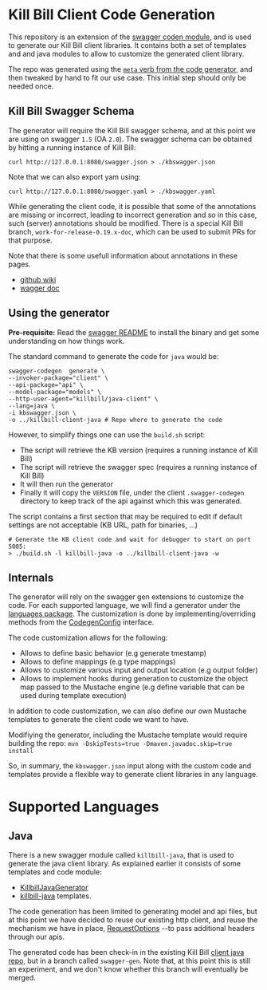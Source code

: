# Kill Bill Client Code Generation

This repository is an extension of the [swagger coden module](https://github.com/swagger-api/swagger-codegen#making-your-own-codegen-modules),
and is used to generate our Kill Bill client libraries. It contains both a set of templates and and java modules to allow to customize the generated client library.


The repo was generated using the [`meta` verb from the code generator](https://github.com/swagger-api/swagger-codegen#making-your-own-codegen-modules),
and then tweaked by hand to fit our use case. This initial step should only be needed once.

## Kill Bill Swagger Schema

The generator will require the Kill Bill swagger schema, and at this point we are using on swagger `1.5` (OA `2.0`).
The swagger schema can be obtained by hitting a running instance of Kill Bill:

```
curl http://127.0.0.1:8080/swagger.json > ./kbswagger.json 
```

Note that we can also export yam using:
```
curl http://127.0.0.1:8080/swagger.yaml > ./kbswagger.yaml 
```

While generating the client code, it is possible that some of the annotations are missing or incorrect, leading to incorrect generation
and so in this case, such (server) annotations should be modified. There is a special Kill Bill branch, `work-for-release-0.19.x-doc`,
which can be used to submit PRs for that purpose.

Note that there is some usefull information about annotations in these pages.

* [github wiki](https://github.com/swagger-api/swagger-core/wiki/Annotations-1.5.X)
* [wagger doc](https://swagger.io/docs/specification/2-0/)


## Using the generator

**Pre-requisite:** Read the [swagger README](https://github.com/swagger-api/swagger-codegen/blob/master/README.md) to install the binary and get some understanding on how things work.


The standard command to generate the code for `java` would be:

```
swagger-codegen  generate \
--invoker-package="client" \
--api-package="api" \
--model-package="models" \
--http-user-agent="killbill/java-client" \
--lang=java \
-i kbswagger.json \
-o ../killbill-client-java # Repo where to generate the code
```


However, to simplify things one can use the `build.sh` script:

* The script will retrieve the KB version (requires a running instance of Kill Bill)
* The script will retrieve the swagger spec (requires a running instance of Kill Bill)
* It will then run the generator
* Finally it will copy the `VERSION` file, under the client `.swagger-codegen` directory to keep track of the api against which this was generated.

The script contains a first section that may be required to edit if default settings are not acceptable (KB URL, path for binaries, ...)

```
# Generate the KB client code and wait for debugger to start on port 5005:
> ./build.sh -l killbill-java -o ../killbill-client-java -w
```


## Internals

The generator will rely on the swagger gen extensions to customize the code. For each supported language,
we will find a generator under the [languages package](https://github.com/killbill/killbill-swagger-coden/tree/master/src/main/java/org/killbill/billing/codegen/languages).
The customization is done by implementing/overriding methods from the [CodegenConfig](https://github.com/swagger-api/swagger-codegen/blob/master/modules/swagger-codegen/src/main/java/io/swagger/codegen/CodegenConfig.java)
interface.

The code customization allows for the following:

* Allows to define basic behavior (e.g generate tmestamp)
* Allows to define mappings (e.g type mappings)
* Allows to customize various input and output location (e.g output folder)
* Allows to implement hooks during generation to customize the object map passed to the Mustache engine (e.g define variable that can be used during template execution)

In addition to code customization, we can also define our own Mustache templates to generate the client code we want to have.

Modifiying the generator, including the Mustache template would require building the repo: `mvn -DskipTests=true -Dmaven.javadoc.skip=true install`

So, in summary, the `kbswagger.json` input along with the custom code and templates provide a flexible way to generate client libraries in any language.



# Supported Languages

## Java

There is a new swagger module called `killbill-java`, that is used to generate the java client library. As explained earlier
it consists of some templates and code module:

* [KillbillJavaGenerator](https://github.com/killbill/killbill-swagger-coden/blob/master/src/main/java/org/killbill/billing/codegen/languages/KillbillJavaGenerator.java)
* [killbill-java](https://github.com/killbill/killbill-swagger-coden/tree/master/src/main/resources/killbill-java) templates.

The code generation has been limited to generating model and api files, but at this point we have decided to reuse our existing http client, and reuse the mechanism we have in place, [RequestOptions](https://github.com/killbill/killbill-client-java/blob/killbill-client-java-0.41.7/src/main/java/org/killbill/billing/client/RequestOptions.java) --to pass additional headers through our apis.


The generated code has been check-in in the existing Kill Bill [client java repo](https://github.com/killbill/killbill-client-java), but in a branch called `swagger-gen`. Note that, at this point this is still an experiment, and we don't know whether this branch will eventually be merged.




